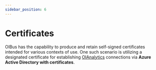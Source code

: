 ```yaml
---
sidebar_position: 6
---
```


# Certificates

OIBus has the capability to produce and retain self-signed certificates intended for various contexts of use. One such scenario is utilizing
a designated certificate for establishing [OIAnalytics](../north-connectors/oianalytics.md) connections via **Azure Active Directory with
certificates**.
